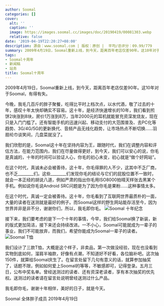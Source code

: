 ```yaml
---
author: Soomal
categories: []
cover:
  alt: ''
  caption: ''
  image: https://images.soomal.cc/images/doc/20190419/00081303.webp
  relative: false
date: '2019-04-19T22:20:27+08:00'
description: 源自：www.soomal.com | 版权：原创 |  平均/总评分：09.99/779
summary: 2009年4月19日，Soomal重新上线，到今天，距离百年老店仅差90年。这10年对于Soomal，有得有失
tags:
- Soomal十周年
- 新闻稿
- 站务
title: Soomal十周年
---
```


2009年4月19日，Soomal重新上线，到今天，距离百年老店仅差90年。这10年对于Soomal，有得有失。

今晚，我毛几百斤的胖子聚餐，吃得比平时上档次点，以水代酒，敬了过去的十年，感叹十年太快却确实不容易。这十年，是经济快速增长的10年，我们看到煎饼2块涨到8块，房价1万涨到8万，当年2000元的耳机就能冒充资深发烧友，现在只是入门门槛了。还有智能手机的迅速兴起、移动支付的大范围普及、去PC化等趋势、3G/4G/5G的更新换代、音频产品无线化趋势，让市场热点不断切换……羽扇纶巾谈笑间，几盘菜就没了。

我们欣慰的是，Soomal这十年在坚持内容为王，跟随时代，我们在调整内容和评估方法，在能力范围内，我们在尽量做得更好，到今天，我们可以安心的说，你毛是真诚的，十年的时间可以验证人心，你毛的初心未变，初心就是“做个好网站”。

在这个时代，真诚未必会被善待，这十年，你毛得罪的人不少，这其中不乏厂商，也不乏________们。这些________们发现你毛的结论与它们的屁股位置不一致时，就会一本正经的胡说八道，例如严肃的指出你毛用ISO8000拍晴天样张去黑某个手机。例如说你毛说Android SRC问题是为了因为你毛是果粉……这种事情太多。

在这个时代，真诚一定会被善待。这十年，你毛看到了互联网世界最质朴的一面，大量的读者在送测就是最好的例子。而Soomal这样的野生网站能存活至今，因为世界并非是非不分，谢谢你们，所以，我毛即你毛。
![Soomal 十年纪念](https://images.soomal.cc/images/doc/20190419/00081303.webp)




接下来，我们要考虑的是下一个十年的事情，今早，我们给Soomal换了新装，新的版式更加简洁，接下来还会持续改进。一不小心，Soomal可能就成为一辈子的事业，我们不可能放弃，而我们，希望你能成为Soomal一辈子的读者。
![Soomal T恤](https://images.soomal.cc/images/doc/20190419/00081302.webp)




我们设计了三款T恤，大概是这个样子，非卖品，第一次做没经验，现在也没看到实物到底如何，溜肩半袖款，好像有点潮，不知道好不好看，各位脑补吧。这次抽150件，就算给Soomal庆生了。在留言处留下几句有意义的话，就算参加抽奖了，话题不限，例如如何爱上Soomal的等等，不敏感即可，记得登录。五月三日，公布中奖名单。曾经送测过的读者、还有资深老读者，享有本次抽奖的优先权。送测过的读者请在留言处说明曾经送测过什么产品。

我毛即你毛，谢谢十年相伴，美好的日子，就是今天。

Soomal 全体胖子成员
2019年4月19日